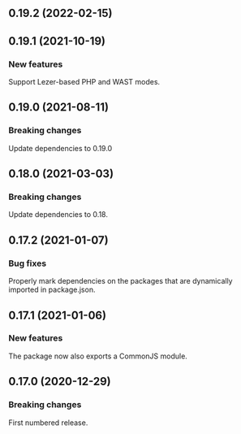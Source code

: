 ## 0.19.2 (2022-02-15)

## 0.19.1 (2021-10-19)

### New features

Support Lezer-based PHP and WAST modes.

## 0.19.0 (2021-08-11)

### Breaking changes

Update dependencies to 0.19.0

## 0.18.0 (2021-03-03)

### Breaking changes

Update dependencies to 0.18.

## 0.17.2 (2021-01-07)

### Bug fixes

Properly mark dependencies on the packages that are dynamically imported in package.json.

## 0.17.1 (2021-01-06)

### New features

The package now also exports a CommonJS module.

## 0.17.0 (2020-12-29)

### Breaking changes

First numbered release.

